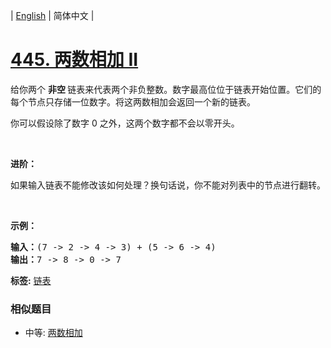 | [English](README_EN.md) | 简体中文 |

# [445. 两数相加 II](https://leetcode-cn.com/problems/add-two-numbers-ii)
<p>给你两个 <strong>非空 </strong>链表来代表两个非负整数。数字最高位位于链表开始位置。它们的每个节点只存储一位数字。将这两数相加会返回一个新的链表。</p>

<p>你可以假设除了数字 0 之外，这两个数字都不会以零开头。</p>

<p>&nbsp;</p>

<p><strong>进阶：</strong></p>

<p>如果输入链表不能修改该如何处理？换句话说，你不能对列表中的节点进行翻转。</p>

<p>&nbsp;</p>

<p><strong>示例：</strong></p>

<pre><strong>输入：</strong>(7 -&gt; 2 -&gt; 4 -&gt; 3) + (5 -&gt; 6 -&gt; 4)
<strong>输出：</strong>7 -&gt; 8 -&gt; 0 -&gt; 7
</pre>

**标签:**  [链表](https://leetcode-cn.com/tag/linked-list) 
 ### 相似题目
- 中等:	[两数相加](https://leetcode-cn.com/problems/add-two-numbers) 
